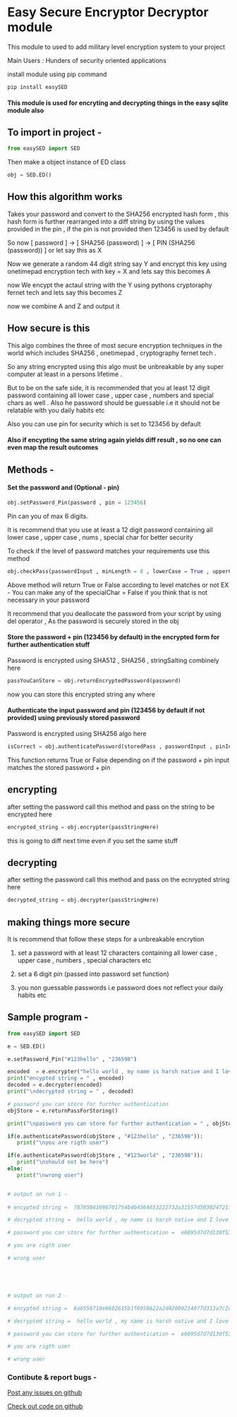 # Easy Secure Encryptor Decryptor module

This module to used to add military level encryption system to your project

Main Users : 
Hunders of security oriented applications


install module using pip command
```shell
pip install easySED
```

#### This module is used for encryting and decrypting things in the easy sqlite module also 

## To import in project - 

```python
from easySED import SED
```

Then make a object instance of ED class
```python
obj = SED.ED()
```

## How this algorithm works

Takes your password and convert to the SHA256 encrypted hash form , this hash form is further rearranged into a diff string by using the values provided in the pin , if the pin is not provided then 123456 is used by default

So now  [ password ] -> [ SHA256 (password) ] -> [ PIN (SHA256 (password)) ] or let say this as X

Now we generate a random 44 digit string say Y and encrypt this key using onetimepad encryption tech with key = X and lets say this becomes A

now We encypt the actaul string with the Y using pythons cryptoraphy fernet tech and lets say this becomes Z

now we combine A and Z and output it 


## How secure is this

This algo combines the three of most secure encryption techniques in the world which includes SHA256 , onetimepad , cryptography fernet tech .

So any string encrypted using this algo must be unbreakable by any super computer at least in a persons lifetime .

But to be on the safe side, it is recommended that you at least 12 digit password containing all lower case , upper case , numbers and special chars as well . Also he password should be guessable i.e it should not be relatable with you daily habits etc 

Also you can use pin for security which is set to 123456 by default

#### Also if encypting the same string again yields diff result , so no one can even map the result outcomes

## Methods - 

#### Set the password and (Optional - pin)

```python
obj.setPassword_Pin(password , pin = 123456)
```

Pin can you of max 6 digits.

It is recommend that you use at least a 12 digit password containing all lower case , upper case , nums , special char for better security

To check if the level of password matches your requirements use this method
```python
obj.checkPass(passwordInput , minLength = 8 , lowerCase = True , upperCase = True , nums = True , specialChar = True)
```

Above method will return True or False according to level matches or not 
EX - You can make any of the specialChar = False if you think that is not necessary in your password

It recommend that you deallocate the password from your script by using del operator , As the password is securely stored in the obj


#### Store the password + pin (123456 by default) in the encrypted form for further authentication stuff

Password is encrypted using SHA512 , SHA256 , stringSalting combinely here

```python
passYouCanStore = obj.returnEncryptedPassword(password)
```

now you can store this encrypted string any where

#### Authenticate the input password and pin (123456 by default if not provided) using previously stored password

Password is encrypted using SHA256 algo here

```python
isCorrect = obj.authenticatePassword(storedPass , passwordInput , pinInput = 123456)
```

This function returns True or False depending on if the password + pin input matches the stored password + pin


## encrypting

after setting the password call this method and pass on the string to be encrypted here

```python
encrypted_string = obj.encrypter(passStringHere)
```

this is going to diff next time even if you set the same stuff

## decrypting

after setting the password call this method and pass on the ecnrypted string here

```python
decrypted_string = obj.decrypter(passStringHere)
```


## making things more secure 

It is recommend that follow these steps for a unbreakable encrytion

1. set a password with at least 12 characters containing all lower case , upper case , numbers , special characters etc 

2. set a 6 digit pin (passed into password set function)

3. you non guessable passwords i.e password does not reflect your daily habits etc


## Sample program - 
```python 
from easySED import SED

e = SED.ED()    

e.setPassword_Pin("#123hello" , "236598")

encoded  = e.encrypter("hello world , my name is harsh native and I love programming")
print("encypted string = " , encoded)
decoded = e.decrypter(encoded)
print("\ndecrypted string = " , decoded)

# password you can store for further authentication 
objStore = e.returnPassForStoring()

print("\npassword you can store for further authentication = " , objStore)

if(e.authenticatePassword(objStore , "#123hello" , "236598")):
   print("\nyou are rigth user")

if(e.authenticatePassword(objStore , "#123world" , "236598")):
   print("\nshould not be here")
else:
   print("\nwrong user")


# output on run 1 -
 
# encypted string =  78785041096701754b4b4364653222732a31557d503024721f552a7204795b1f457d5f0b41796d1d746c7c05gAAAAABfgZ9pXArC7XWbDmqUErbVR0h2uJT0_cXOgrdg0SCb6ZbcYpQAmjIzrk0b9pau6_mbuxR0CA_x2rGE6UpQ1Zcu_lvvxToI4AXCR0BjY9HzRiEsMW6NXMyVy7Pw3Korf8HmInUhTnzc_QjLnlm8LBVVwjloow==       

# decrypted string =  hello world , my name is harsh native and I love programming

# password you can store for further authentication =  e6095d7d7d130f53d02841f606e0526dbac9c8a41f5dfd8ea7c8fa295cd7a8cb271c999cb878551e66b367948fadca1d7e0493609b419f5715dcfa9c69b0f847

# you are rigth user

# wrong user





# output on run 2 - 

# encypted string =  6a6556710e6602615b1f6958622a2d42080214077d312a7c2c062b41737909080254622054686d1c79616405gAAAAABfgZ-P_6PKpmfZGxTeO32_toMUOrQ1tdiR34JNTgGgVA2ydp8P1g31ZLg73KfsI1DDQUoDJb15V9lzLkwjrw_-RhKWbOk_Z78ElCh5yWp5-csPIHslZZ4bcFKlE-vErSCXHDuo5jxeJO529P5kC1i2o1O8Xg==       

# decrypted string =  hello world , my name is harsh native and I love programming

# password you can store for further authentication =  e6095d7d7d130f53d02841f606e0526dbac9c8a41f5dfd8ea7c8fa295cd7a8cb271c999cb878551e66b367948fadca1d7e0493609b419f5715dcfa9c69b0f847

# you are rigth user

# wrong user
```

### Contibute & report bugs  - 

[Post any issues on github](https://github.com/harshnative/easy-secure-encryptor-decryptor-module_python)

[Check out code on github](https://github.com/harshnative/easy-secure-encryptor-decryptor-module_python)

